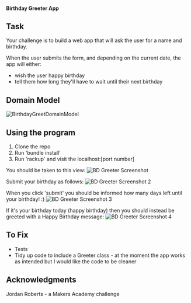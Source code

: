#### Birthday Greeter App

## Task

Your challenge is to build a web app that will ask the user for a name and birthday.

When the user submits the form, and depending on the current date, the app will either:

* wish the user happy birthday
* tell them how long they'll have to wait until their next birthday

## Domain Model

![BirthdayGreetDomainModel](https://user-images.githubusercontent.com/46907218/56830385-1c265700-685e-11e9-9954-2e433f18a321.png)

## Using the program

1. Clone the repo
2. Run 'bundle install'
3. Run 'rackup' and visit the localhost:[port number]

You should be taken to this view:
![BD Greeter Screenshot](https://user-images.githubusercontent.com/46907218/56975530-eee0ee00-6b68-11e9-9118-297658fa1496.png)

Submit your birthday as follows:
![BD Greeter Screenshot 2](https://user-images.githubusercontent.com/46907218/56975544-f3a5a200-6b68-11e9-9f8a-b4eae4491d94.png)

When you click 'submit' you should be informed how many days left until your birthday! :)
![BD Greeter Screenshot 3](https://user-images.githubusercontent.com/46907218/56975548-f607fc00-6b68-11e9-9541-7e914936bedd.png)

If it's your birthday today (happy birthday) then you should instead be greeted with a Happy Birthday message:
![BD Greeter Screenshot 4](https://user-images.githubusercontent.com/46907218/56975553-f86a5600-6b68-11e9-8247-7c0305d8f8fe.png)

## To Fix
* Tests
* Tidy up code to include a Greeter class - at the moment the app works as intended but I would like the code to be cleaner

## Acknowledgments
Jordan Roberts - a Makers Academy challenge
